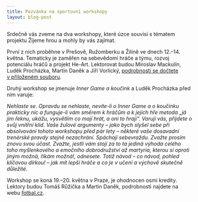 ```yaml
---
title: Pozvánka na sportovní workshopy
layout: blog-post
---
```


Srdečně vás zveme na dva workshopy, které úzce souvisí s tématem projektu Žijeme hrou a mohly by vás zajímat.

První z nich proběhne v Prešově, Ružomberku a Žilině ve dnech 12.–14. května. Tematicky je zaměřen na sebevědomí hráče a týmu, rozvoj potenciálu hráčů a projekt He-Art. Lektorovat budou Miroslav Mackulín, Luděk Procházka, Martin Daněk a Jiří Vorlický, [podrobnosti se dočtete v přiloženém souboru](/download/workshop-5-2014.doc).

Druhý workshop se jmenuje *Inner Game a koučink* a Luděk Procházka před ním varuje:

*Nehlaste se. Opravdu se nehlaste, nevíte-li o Inner Game a o koučinku prakticky nic a funguje-li vám směrem k hráčům a k jejich hře metoda „já jim řeknu, ukážu, vysvětlím co mají hrát, a oni to hrají“. Varuji vás, přijdete o svůj vnitřní klid. Vaše žulové argumenty – jako bych slyšel sebe při absolvování tohoto workshopu před pár lety – některé vaše dosavadní trenérské pravdy stejně nezachrání. Spáchají sebevraždu. Zvažte prosím znovu svou účast. Zvažte, jestli vám stojí za to ta jediná výhoda celého toho myšlenkového a emočního dobrodružství až martyria, kterou si oproti jiným  možná, říkám možná!, odnesete. Totiž návod – co návod, pohled klíčovou dírkou! – jak mít lepší hráče a co je v učení a výchově skutečně důležité.*

Workshop se koná 19.–20. května v Praze, je ohodnocen osmi kredity. Lektory budou Tomáš Růžička a Martin Daněk, podrobnosti najdete na webu [fotbal.cz](http://nv.fotbal.cz/scripts/detail.php?id=150877&tmplid=1369).
